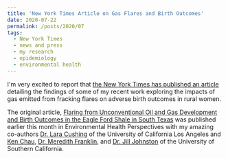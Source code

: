 ```yaml
---
title: 'New York Times Article on Gas Flares and Birth Outcomes'
date: 2020-07-22
permalink: /posts/2020/07
tags:
  - New York Times
  - news and press
  - my research
  - epidemiology
  - environmental health
---
```


I'm very excited to report that [the New York Times has published an article](https://www.nytimes.com/2020/07/22/climate/gas-flares-premature-babies.html) detailing the findings of some of my recent work exploring the impacts of gas emitted from fracking flares on adverse birth outcomes in rural women.


The original article, [Flaring from Unconventional Oil and Gas Development and Birth Outcomes in the Eagle Ford Shale in South Texas](https://ehp.niehs.nih.gov/doi/10.1289/EHP6394) was published earlier this month in Environmental Health Perspectives with my amazing co-authors [Dr. Lara Cushing]( https://www.linkedin.com/in/lara-cushing) of the University of California Los Angeles and [Ken Chau]( https://www.linkedin.com/in/ken-chau-05b35323), [Dr. Meredith Franklin]( https://www.linkedin.com/in/meredithfranklin), and [Dr. Jill Johnston]( https://www.linkedin.com/in/jill-johnston-9b32a354) of the University of Southern California.
